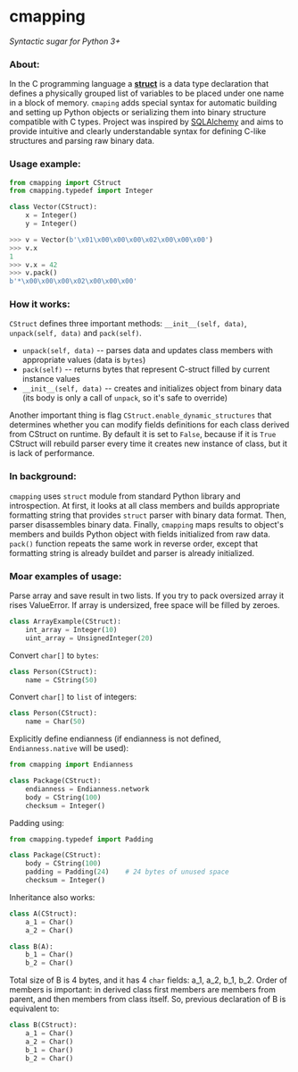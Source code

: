 # cmapping

*Syntactic sugar for Python 3+*

### About:
In the C programming language a [**struct**](https://en.wikipedia.org/wiki/Struct_(C_programming_language)) is a data type declaration that defines a physically grouped list of variables to be placed under one name in a block of memory.
`cmaping` adds special syntax for automatic building and setting up Python objects or serializing them into binary structure compatible with C types.
Project was inspired by [SQLAlchemy](http://www.sqlalchemy.org/) and aims to provide intuitive and clearly understandable syntax for defining C-like structures and parsing raw binary data.

### Usage example:

```python
from cmapping import CStruct
from cmapping.typedef import Integer

class Vector(CStruct):
    x = Integer()
    y = Integer()

>>> v = Vector(b'\x01\x00\x00\x00\x02\x00\x00\x00')
>>> v.x
1
>>> v.x = 42
>>> v.pack()
b'*\x00\x00\x00\x02\x00\x00\x00'
```

### How it works:
`CStruct` defines three important methods: `__init__(self, data)`, `unpack(self, data)` and `pack(self)`.
- `unpack(self, data)` -- parses data and updates class members with appropriate values (data is `bytes`)
- `pack(self)` -- returns bytes that represent C-struct filled by current instance values
- `__init__(self, data)` -- creates and initializes object from binary data (its body is only a call of `unpack`, so it's safe to override)

Another important thing is flag `CStruct.enable_dynamic_structures` that determines whether you can modify fields definitions for each class derived from CStruct on runtime. By default it is set to `False`, because if it is `True` CStruct will rebuild parser every time it creates new instance of class, but it is lack of performance.

### In background:
`cmapping` uses `struct` module from standard Python library and introspection. At first, it looks at all class members and builds appropriate formatting string that provides `struct` parser with binary data format. Then, parser disassembles binary data. Finally, `cmapping` maps results to object's members and builds Python object with fields initialized from raw data. `pack()` function repeats the same work in reverse order, except that formatting string is already buildet and parser is already initialized.

### Moar examples of usage:
Parse array and save result in two lists. If you try to pack oversized array it rises ValueError. If array is undersized, free space will be filled by zeroes.

```python
class ArrayExample(CStruct):
    int_array = Integer(10)
    uint_array = UnsignedInteger(20)
```

Convert `char[]` to `bytes`:

```python
class Person(CStruct):
    name = CString(50)
```

Convert `char[]` to `list` of integers:

```python
class Person(CStruct):
    name = Char(50)
```

Explicitly define endianness (if endianness is not defined, `Endianness.native` will be used):

```python
from cmapping import Endianness

class Package(CStruct):
    endianness = Endianness.network
    body = CString(100)
    checksum = Integer()
```

Padding using:

```python
from cmapping.typedef import Padding

class Package(CStruct):
    body = CString(100)
    padding = Padding(24)    # 24 bytes of unused space
    checksum = Integer()
```

Inheritance also works:

```python
class A(CStruct):
    a_1 = Char()
    a_2 = Char()

class B(A):
    b_1 = Char()
    b_2 = Char()
```

Total size of B is 4 bytes, and it has 4 `char` fields: a\_1, a\_2, b\_1, b\_2. Order of members is important: in derived class first members are members from parent, and then members from class itself. So, previous declaration of B is equivalent to:

```python
class B(CStruct):
    a_1 = Char()
    a_2 = Char()
    b_1 = Char()
    b_2 = Char()
```

